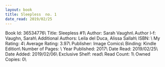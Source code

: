 ```yaml
---
layout: book
title: Sleepless  no. 1
date_read: 2019/02/25
---
```


Book Id: 36534776\ 
Title: Sleepless #1\ 
Author: Sarah Vaughn\ 
Author l-f: Vaughn, Sarah\ 
Additional Authors: Leila del Duca, Alissa Sallah\ 
ISBN: \ 
My Rating: 4\ 
Average Rating: 3.97\ 
Publisher: Image Comics\ 
Binding: Kindle Edition\ 
Number of Pages: \ 
Year Published: 2017\ 
Date Read: 2019/02/25\ 
Date Added: 2019/02/06\ 
Exclusive Shelf: read\ 
Read Count: 1\ 
Owned Copies: 0\ 

